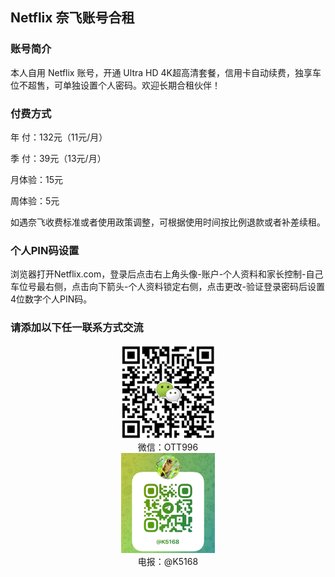 ## Netflix 奈飞账号合租

### 账号简介

本人自用 Netflix 账号，开通 Ultra HD 4K超高清套餐，信用卡自动续费，独享车位不超售，可单独设置个人密码。欢迎长期合租伙伴！

### 付费方式

年  付：132元（11元/月）

季  付：39元（13元/月）

月体验：15元

周体验：5元

如遇奈飞收费标准或者使用政策调整，可根据使用时间按比例退款或者补差续租。

### 个人PIN码设置

浏览器打开Netflix.com，登录后点击右上角头像-账户-个人资料和家长控制-自己车位号最右侧，点击向下箭头-个人资料锁定右侧，点击更改-验证登录密码后设置4位数字个人PIN码。

### 请添加以下任一联系方式交流

<center><img src="/IMG/wx.jpg?raw=true" alt="wx" width="150"/></center><center>微信：OTT996</center>

<center><img src="/IMG/tg.jpg?raw=true" alt="tg" width="150" /></center><center>电报：@K5168</center>

